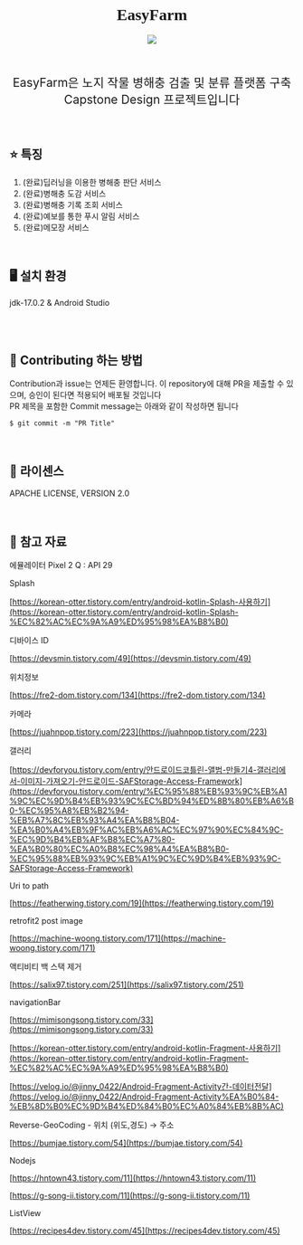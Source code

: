 
<h1 align="center" style='font-family: palatino Linotype'> EasyFarm</h1>
<p align="center">
    <a href ="https://github.com/jinyong3512/easyfarm/blob/main/LICENSE">
        <img src="https://img.shields.io/badge/license-Apache--2.0-blue?style=plastic&link=https://github.com/jinyong3512/easyfarm/blob/main/LICENSE">
    </a>
</p>
<br>
<p align='center' style='font-size:150%'>EasyFarm은 노지 작물 병해충 검출 및 분류 플랫폼 구축 Capstone Design 프로젝트입니다</p>
<br>


## :star: 특징
1. (완료)딥러닝을 이용한 병해충 판단 서비스
2. (완료)병해충 도감 서비스
3. (완료)병해충 기록 조회 서비스
4. (완료)예보를 통한 푸시 알림 서비스
5. (완료)메모장 서비스

<br>

## :desktop_computer: 설치 환경
jdk-17.0.2 & Android Studio

<br>

<br>

## :loudspeaker: Contributing 하는 방법 
Contribution과 issue는 언제든 환영합니다. 이 repository에 대해 PR을 제출할 수 있으며, 승인이 된다면 적용되어 배포될 것입니다<br>
PR 제목을 포함한 Commit message는 아래와 같이 작성하면 됩니다<br>
```
$ git commit -m "PR Title"
```


<br>

## :page_with_curl: 라이센스
APACHE LICENSE, VERSION 2.0

<br>

## 📖 참고 자료
에뮬레이터 Pixel 2 Q : API 29

Splash

[https://korean-otter.tistory.com/entry/android-kotlin-Splash-사용하기](https://korean-otter.tistory.com/entry/android-kotlin-Splash-%EC%82%AC%EC%9A%A9%ED%95%98%EA%B8%B0)

디바이스 ID

[https://devsmin.tistory.com/49](https://devsmin.tistory.com/49)

위치정보

[https://fre2-dom.tistory.com/134](https://fre2-dom.tistory.com/134)

카메라

[https://juahnpop.tistory.com/223](https://juahnpop.tistory.com/223)

갤러리

[https://devforyou.tistory.com/entry/안드로이드코틀린-앨범-만들기4-갤러리에서-이미지-가져오기-안드로이드-SAFStorage-Access-Framework](https://devforyou.tistory.com/entry/%EC%95%88%EB%93%9C%EB%A1%9C%EC%9D%B4%EB%93%9C%EC%BD%94%ED%8B%80%EB%A6%B0-%EC%95%A8%EB%B2%94-%EB%A7%8C%EB%93%A4%EA%B8%B04-%EA%B0%A4%EB%9F%AC%EB%A6%AC%EC%97%90%EC%84%9C-%EC%9D%B4%EB%AF%B8%EC%A7%80-%EA%B0%80%EC%A0%B8%EC%98%A4%EA%B8%B0-%EC%95%88%EB%93%9C%EB%A1%9C%EC%9D%B4%EB%93%9C-SAFStorage-Access-Framework)

Uri to path

[https://featherwing.tistory.com/19](https://featherwing.tistory.com/19)

retrofit2 post image

[https://machine-woong.tistory.com/171](https://machine-woong.tistory.com/171)

액티비티 백 스택 제거

[https://salix97.tistory.com/251](https://salix97.tistory.com/251)

navigationBar

[https://mimisongsong.tistory.com/33](https://mimisongsong.tistory.com/33)

[https://korean-otter.tistory.com/entry/android-kotlin-Fragment-사용하기](https://korean-otter.tistory.com/entry/android-kotlin-Fragment-%EC%82%AC%EC%9A%A9%ED%95%98%EA%B8%B0)

[https://velog.io/@jinny_0422/Android-Fragment-Activity간-데이터전달](https://velog.io/@jinny_0422/Android-Fragment-Activity%EA%B0%84-%EB%8D%B0%EC%9D%B4%ED%84%B0%EC%A0%84%EB%8B%AC)

Reverse-GeoCoding - 위치 (위도,경도) → 주소

[https://bumjae.tistory.com/54](https://bumjae.tistory.com/54)

Nodejs

[https://hntown43.tistory.com/11](https://hntown43.tistory.com/11)

[https://g-song-ii.tistory.com/11](https://g-song-ii.tistory.com/11)

ListView

[https://recipes4dev.tistory.com/45](https://recipes4dev.tistory.com/45)
